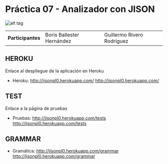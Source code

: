 # Práctica 07 - Analizador con JISON


![alt tag](http://jisonpl0.herokuapp.com/images/logo.png)

<table cellspacing="0">
    <tr style="background-color: #FFFFFF;">
    <td> <b>Participantes</b> </td>
    <td>Boris Ballester Hernández</td>
    <td>Guillermo Rivero Rodríguez</td>
  </tr>
</table>

## HEROKU ##

Enlace al despliegue de la aplicación en Heroku

- Heroku: <http://jisonpl0.herokuapp.com/> http://jisonpl0.herokuapp.com/</href>

## TEST ##

Enlace a la página de pruebas

- Pruebas: <http://jisonpl0.herokuapp.com/tests> http://jisonpl0.herokuapp.com/tests </href>

## GRAMMAR ##

- Gramática: <http://jisonpl0.herokuapp.com/grammar> http://jisonpl0.herokuapp.com/grammar</href>
